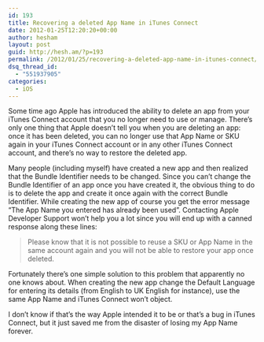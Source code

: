 ```yaml
---
id: 193
title: Recovering a deleted App Name in iTunes Connect
date: 2012-01-25T12:20:20+00:00
author: hesham
layout: post
guid: http://hesh.am/?p=193
permalink: /2012/01/25/recovering-a-deleted-app-name-in-itunes-connect/
dsq_thread_id:
  - "551937905"
categories:
  - iOS
---
```

Some time ago Apple has introduced the ability to delete an app from your iTunes Connect account that you no longer need to use or manage. There&#8217;s only one thing that Apple doesn&#8217;t tell you when you are deleting an app: once it has been deleted, you can no longer use that App Name or SKU again in your iTunes Connect account or in any other iTunes Connect account, and there&#8217;s no way to restore the deleted app.

Many people (including myself) have created a new app and then realized that the Bundle Identifier needs to be changed. Since you can&#8217;t change the Bundle Identifier of an app once you have created it, the obvious thing to do is to delete the app and create it once again with the correct Bundle Identifier. While creating the new app of course you get the error message &#8220;The App Name you entered has already been used&#8221;. Contacting Apple Developer Support won&#8217;t help you a lot since you will end up with a canned response along these lines:

> Please know that it is not possible to reuse a SKU or App Name in the same account again and you will not be able to restore your app once deleted.

Fortunately there&#8217;s one simple solution to this problem that apparently no one knows about. When creating the new app change the Default Language for entering its details (from English to UK English for instance), use the same App Name and iTunes Connect won&#8217;t object.

I don&#8217;t know if that&#8217;s the way Apple intended it to be or that&#8217;s a bug in iTunes Connect, but it just saved me from the disaster of losing my App Name forever.
